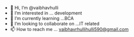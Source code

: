 - 👋 Hi, I’m @vaibhavhulli
- 👀 I’m interested in ... development 
- 🌱 I’m currently learning ...BCA
- 💞️ I’m looking to collaborate on ...IT related 
- 📫 How to reach me ... vaibhavrhullihulli590@gmail.com


